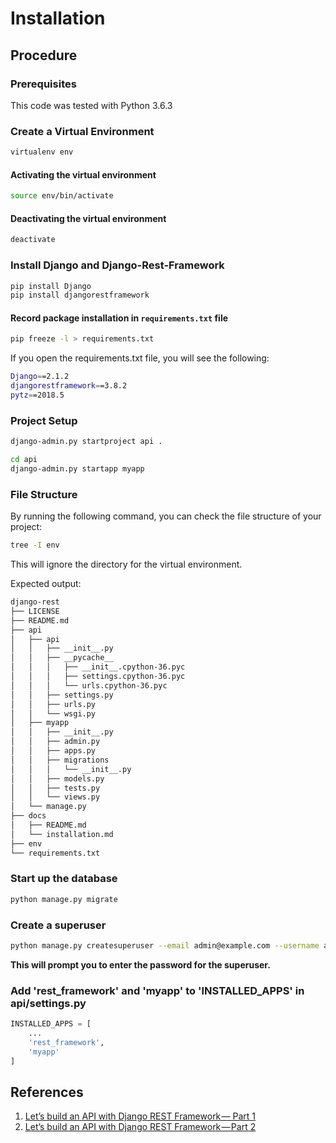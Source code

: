 # Installation

## Procedure

### Prerequisites

This code was tested with Python 3.6.3

### Create a Virtual Environment

```bash
virtualenv env
```

#### Activating the virtual environment

```bash
source env/bin/activate
```

#### Deactivating the virtual environment

```bash
deactivate
```

### Install Django and Django-Rest-Framework

```bash
pip install Django
pip install djangorestframework
```

#### Record package installation in `requirements.txt` file

```bash
pip freeze -l > requirements.txt
```

If you open the requirements.txt file, you will see the following:

```bash
Django==2.1.2
djangorestframework==3.8.2
pytz==2018.5
```

### Project Setup

```bash
django-admin.py startproject api .
```

```bash
cd api
django-admin.py startapp myapp
```

### File Structure

By running the following command, you can check the file structure of your project:

```bash
tree -I env
```

This will ignore the directory for the virtual environment.

Expected output:

```bash
django-rest
├── LICENSE
├── README.md
├── api
│   ├── api
│   │   ├── __init__.py
│   │   ├── __pycache__
│   │   │   ├── __init__.cpython-36.pyc
│   │   │   ├── settings.cpython-36.pyc
│   │   │   └── urls.cpython-36.pyc
│   │   ├── settings.py
│   │   ├── urls.py
│   │   └── wsgi.py
│   ├── myapp
│   │   ├── __init__.py
│   │   ├── admin.py
│   │   ├── apps.py
│   │   ├── migrations
│   │   │   └── __init__.py
│   │   ├── models.py
│   │   ├── tests.py
│   │   └── views.py
│   └── manage.py
├── docs
│   ├── README.md
│   └── installation.md
├── env
└── requirements.txt
```

### Start up the database

```bash
python manage.py migrate
```

### Create a superuser

```bash
python manage.py createsuperuser --email admin@example.com --username admin
```

__This will prompt you to enter the password for the superuser.__

### Add 'rest_framework' and 'myapp' to 'INSTALLED_APPS' in api/settings.py

```python
INSTALLED_APPS = [
    ...
    'rest_framework',
    'myapp'
]
```

## References

1. [Let’s build an API with Django REST Framework — Part 1](https://medium.com/backticks-tildes/lets-build-an-api-with-django-rest-framework-32fcf40231e5)
2. [Let’s build an API with Django REST Framework — Part 2](https://medium.com/backticks-tildes/lets-build-an-api-with-django-rest-framework-part-2-cfb87e2c8a6c)

